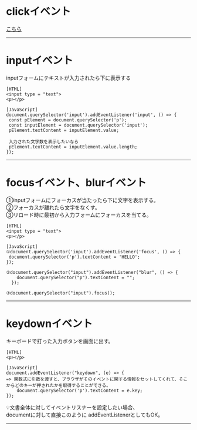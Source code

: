 # clickイベント
[こちら](https://github.com/Tarara33/TIL/blob/main/JavaScript/DOM/%E5%85%A5%E5%8A%9B%E5%80%A4%E3%81%AE%E5%8F%96%E5%BE%97.md)
***

# inputイベント
inputフォームにテキストが入力されたら下に表示する
~~~
[HTML]
<input type = "text">
<p></p>

[JavaScript]
document.querySelector('input').addEventListener('input', () => {
 const pElement = document.querySelector('p');
 const inputElement = document.querySelector('input');
 pElement.textContent = inputElement.value;
   
 入力された文字数を表示したいなら
 pElement.textContent = inputElement.value.length;
});
~~~
***

# focusイベント、blurイベント
①inputフォームにフォーカスが当たったら下に文字を表示する。   
②フォーカスが離れたら文字をなくす。   
③リロード時に最初から入力フォームにフォーカスを当てる。
~~~
[HTML]
<input type = "text">
<p></p>

[JavaScript]
①document.querySelector('input').addEventListener('focus', () => {
 document.querySelector('p').textContent = 'HELLO';
});

②document.querySelector("input").addEventListener("blur", () => {
    document.querySelector("p").textContent = "";
  });

③document.querySelector("input").focus();
~~~
***

# keydownイベント
キーボードで打った入力ボタンを画面に出す。
~~~
[HTML]
<p></p>

[JavaScript]
document.addEventListener("keydown", (e) => {
=> 関数式に引数を渡すと、ブラウザがそのイベントに関する情報をセットしてくれて、そこからどのキーが押されたかを取得することができる。
    document.querySelector('p').textContent = e.key;
});
~~~
💡文書全体に対してイベントリスナーを設定したい場合、   
documentに対して直接このように addEventListenerとしてもOK。
***

# 



